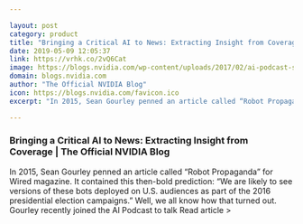 ```yaml
---

layout: post
category: product
title: "Bringing a Critical AI to News: Extracting Insight from Coverage"
date: 2019-05-09 12:05:37
link: https://vrhk.co/2vQ6Cat
image: https://blogs.nvidia.com/wp-content/uploads/2017/02/ai-podcast-social-tw-li-2048x1024-672x336.jpg
domain: blogs.nvidia.com
author: "The Official NVIDIA Blog"
icon: https://blogs.nvidia.com/favicon.ico
excerpt: "In 2015, Sean Gourley penned an article called “Robot Propaganda” for Wired magazine. It contained this then-bold prediction: “We are likely to see versions of these bots deployed on U.S. audiences as part of the 2016 presidential election campaigns.” Well, we all know how that turned out. Gourley recently joined the AI Podcast to talk Read article &gt;"

---
```


### Bringing a Critical AI to News: Extracting Insight from Coverage | The Official NVIDIA Blog

In 2015, Sean Gourley penned an article called “Robot Propaganda” for Wired magazine. It contained this then-bold prediction: “We are likely to see versions of these bots deployed on U.S. audiences as part of the 2016 presidential election campaigns.” Well, we all know how that turned out. Gourley recently joined the AI Podcast to talk Read article &gt;
